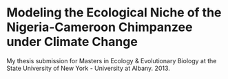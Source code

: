 # Modeling the Ecological Niche of the Nigeria-Cameroon Chimpanzee under Climate Change
My thesis submission for Masters in Ecology & Evolutionary Biology at the State University of New York - University at Albany. 2013.
